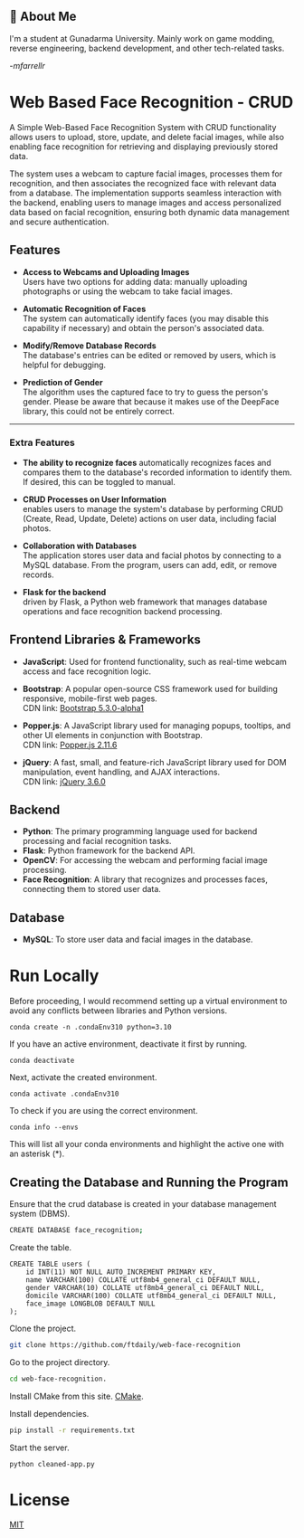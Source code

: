 
## 🚀 About Me
I'm a student at Gunadarma University. Mainly work on game modding, reverse engineering, backend development, and other tech-related tasks.

-*mfarrellr*

# Web Based Face Recognition - CRUD

A Simple Web-Based Face Recognition System with CRUD functionality allows users to upload, store, update, and delete facial images, while also enabling face recognition for retrieving and displaying previously stored data. 

The system uses a webcam to capture facial images, processes them for recognition, and then associates the recognized face with relevant data from a database. The implementation supports seamless interaction with the backend, enabling users to manage images and access personalized data based on facial recognition, ensuring both dynamic data management and secure authentication.
## Features

- **Access to Webcams and Uploading Images**  
  Users have two options for adding data: manually uploading photographs or using the webcam to take facial images.

- **Automatic Recognition of Faces**  
  The system can automatically identify faces (you may disable this capability if necessary) and obtain the person's associated data.

- **Modify/Remove Database Records**  
  The database's entries can be edited or removed by users, which is helpful for debugging.

- **Prediction of Gender**  
  The algorithm uses the captured face to try to guess the person's gender. Please be aware that because it makes use of the DeepFace library, this could not be entirely correct.



---

### Extra Features

- **The ability to recognize faces**
   automatically recognizes faces and compares them to the database's recorded information to identify them. If desired, this can be toggled to manual.

- **CRUD Processes on User Information**  
   enables users to manage the system's database by performing CRUD (Create, Read, Update, Delete) actions on user data, including facial photos.

- **Collaboration with Databases**  
   The application stores user data and facial photos by connecting to a MySQL database. From the program, users can add, edit, or remove records.

- **Flask for the backend**  
    driven by Flask, a Python web framework that manages database operations and face recognition backend processing.
## Frontend Libraries & Frameworks

- **JavaScript**: Used for frontend functionality, such as real-time webcam access and face recognition logic.

- **Bootstrap**: A popular open-source CSS framework used for building responsive, mobile-first web pages.  
  CDN link: [Bootstrap 5.3.0-alpha1](https://cdn.jsdelivr.net/npm/bootstrap@5.3.0-alpha1/dist/css/bootstrap.min.css)
  
- **Popper.js**: A JavaScript library used for managing popups, tooltips, and other UI elements in conjunction with Bootstrap.  
  CDN link: [Popper.js 2.11.6](https://cdn.jsdelivr.net/npm/@popperjs/core@2.11.6/dist/umd/popper.min.js)

- **jQuery**: A fast, small, and feature-rich JavaScript library used for DOM manipulation, event handling, and AJAX interactions.  
  CDN link: [jQuery 3.6.0](https://code.jquery.com/jquery-3.6.0.min.js)

## Backend

- **Python**: The primary programming language used for backend processing and facial recognition tasks.
- **Flask**: Python framework for the backend API.
- **OpenCV**: For accessing the webcam and performing facial image processing.
- **Face Recognition**: A library that recognizes and processes faces, connecting them to stored user data.

## Database

- **MySQL**: To store user data and facial images in the database.
# Run Locally

Before proceeding, I would recommend setting up a virtual environment to avoid any conflicts between libraries and Python versions.
```
conda create -n .condaEnv310 python=3.10
```

If you have an active environment, deactivate it first by running.
```
conda deactivate
```

Next, activate the created environment.
```
conda activate .condaEnv310
```

To check if you are using the correct environment.
```
conda info --envs
```
This will list all your conda environments and highlight the active one with an asterisk (*).


## Creating the Database and Running the Program

Ensure that the crud database is created in your database management system (DBMS).

```bash
CREATE DATABASE face_recognition;
```

Create the table.
```
CREATE TABLE users (
    id INT(11) NOT NULL AUTO_INCREMENT PRIMARY KEY,
    name VARCHAR(100) COLLATE utf8mb4_general_ci DEFAULT NULL,
    gender VARCHAR(10) COLLATE utf8mb4_general_ci DEFAULT NULL,
    domicile VARCHAR(100) COLLATE utf8mb4_general_ci DEFAULT NULL,
    face_image LONGBLOB DEFAULT NULL
);

```

Clone the project.

```bash
git clone https://github.com/ftdaily/web-face-recognition
```

Go to the project directory.

```bash
cd web-face-recognition.
```

Install CMake from this site.
[CMake](https://cmake.org/download/).


Install dependencies.
```bash
pip install -r requirements.txt
```

Start the server.
```
python cleaned-app.py
```

# License

[MIT](https://choosealicense.com/licenses/mit/)


